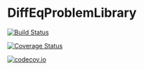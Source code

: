 # DiffEqProblemLibrary

[![Build Status](https://travis-ci.org/ChrisRackauckas/DiffEqProblemLibrary.jl.svg?branch=master)](https://travis-ci.org/ChrisRackauckas/DiffEqProblemLibrary.jl)

[![Coverage Status](https://coveralls.io/repos/ChrisRackauckas/DiffEqProblemLibrary.jl/badge.svg?branch=master&service=github)](https://coveralls.io/github/ChrisRackauckas/DiffEqProblemLibrary.jl?branch=master)

[![codecov.io](http://codecov.io/github/ChrisRackauckas/DiffEqProblemLibrary.jl/coverage.svg?branch=master)](http://codecov.io/github/ChrisRackauckas/DiffEqProblemLibrary.jl?branch=master)
